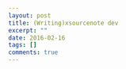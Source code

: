 ```yaml
---
layout: post
title: (Writing)xsourcenote dev
excerpt: ""
date: 2016-02-16
tags: []
comments: true
---
```

